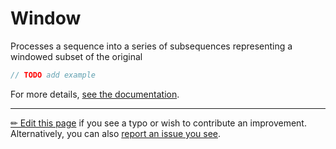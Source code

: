 # Window

Processes a sequence into a series of subsequences representing a windowed
subset of the original

```c# --destination-file ../code/Program.cs --region statements --project ../code/TryMoreLinq.csproj
// TODO add example
```

For more details, [see the documentation][doc].

---

[&#x270F; Edit this page][edit] if you see a typo or wish to contribute an
improvement. Alternatively, you can also [report an issue you see][issue].


[edit]: https://github.com/morelinq/try/edit/master/window.md
[issue]: https://github.com/morelinq/try/issues/new?title=Window
[doc]: https://morelinq.github.io/3.1/ref/api/html/M_MoreLinq_MoreEnumerable_Window__1.htm
